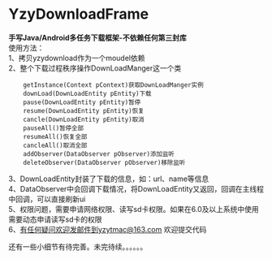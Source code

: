 # YzyDownloadFrame
**手写Java/Android多任务下载框架-不依赖任何第三封库**  
使用方法：  
1、拷贝yzydownload作为一个moudel依赖  
2、整个下载过程秩序操作DownLoadManger这一个类  
        
        getInstance(Context pContext)获取DownLoadManger实例  
        downLoad(DownLoadEntity pEntity)下载  
        pause(DownLoadEntity pEntity)暂停  
        resume(DownLoadEntity pEntity)恢复  
        cancle(DownLoadEntity pEntity)取消  
        pauseAll()暂停全部  
        resumeAll()恢复全部  
        cancleAll()取消全部  
        addObserver(DataObserver pObserver)添加监听  
        deleteObserver(DataObserver pObserver)移除监听  
3、DownLoadEntity封装了下载的信息，如：url、name等信息  
4、DataObserver中会回调下载情况，将DownLoadEntity又返回，回调在主线程中回调，可以直接刷新ui  
5、权限问题，需要申请网络权限、读写sd卡权限。如果在6.0及以上系统中使用需要动态申请读写sd卡的权限  
6、有任何疑问欢迎发邮件到yzytmac@163.com 欢迎提交代码  

还有一些小细节有待完善。未完待续。。。。。。
